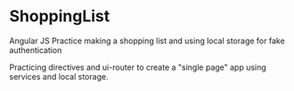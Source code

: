 # ShoppingList
Angular JS Practice making a shopping list and using local storage for fake authentication

Practicing directives and ui-router to create a "single page" app using services and local storage. 
